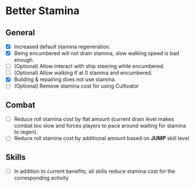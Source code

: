 # Better Stamina
## General
- [X] Increased default stamina regeneration.
- [X] Being encumbered will not drain stamina, slow walking speed is bad enough.
- [ ] \(Optional) Allow interact with ship steering while encumbered.
- [ ] \(Optional) Allow walking if at 0 stamina and encumbered.
- [X] Building & repairing does not use stamina.
- [ ] \(Optional) Remove stamina cost for using Cultivator

## Combat
- [ ] Reduce roll stamina cost by flat amount (current drain level makes combat too slow and forces players to pace around waiting for stamina to regen).
- [ ] Reduce roll stamina cost by additional amount based on **JUMP** skill level

## Skills
- [ ] In addition to current benefits, all skills reduce stamina cost for the corresponding activity
